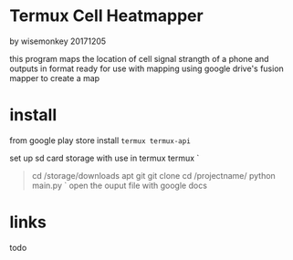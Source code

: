 # Termux Cell Heatmapper
by wisemonkey
20171205

this program maps the location of cell signal strangth of a phone and outputs in format ready
for use with mapping using google drive's fusion mapper to create a map


# install
from google play store install
`
termux
termux-api
`

set up sd card storage with use in termux
termux
`
>cd /storage/downloads
>apt git
>git clone <Project github link here>
>cd /projectname/
>python main.py
`
open the ouput file
with google docs


# links
todo

